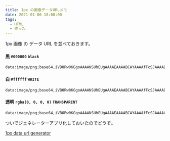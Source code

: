 ```yaml
---
title: 1px の画像データURLメモ
date: 2021-01-06 18:00:00
tags:
  - HTML
  - 作った
---
```


1px 画像 の データ URL を並べておきます。

#### 黒 `#000000` `black`

```
data:image/png;base64,iVBORw0KGgoAAAANSUhEUgAAAAEAAAABCAYAAAAfFcSJAAAADUlEQVQYV2NgYGD4DwABBAEAcCBlCwAAAABJRU5ErkJggg==
```

#### 白 `#ffffff` `WHITE`

```
data:image/png;base64,iVBORw0KGgoAAAANSUhEUgAAAAEAAAABCAYAAAAfFcSJAAAADUlEQVQYV2P4////fwAJ+wP9BUNFygAAAABJRU5ErkJggg==
```

#### 透明 `rgba(0, 0, 0, 0)` `TRANSPARENT`

```
data:image/png;base64,iVBORw0KGgoAAAANSUhEUgAAAAEAAAABCAYAAAAfFcSJAAAAC0lEQVQYV2NgAAIAAAUAAarVyFEAAAAASUVORK5CYII=
```

ついでジェネレーターアプリ化しておいたのでどうぞ。

[1px data url generator](https://tools.anozon.me/1px)
